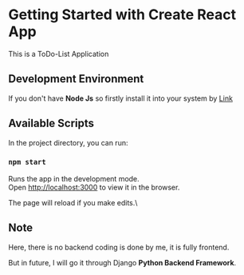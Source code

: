# Getting Started with Create React App

This is a ToDo-List Application

## Development Environment

If you don't have <b>Node Js</b> so firstly install it into your system by [Link](https://nodejs.org/en/)<br>


## Available Scripts

In the project directory, you can run:

### `npm start`

Runs the app in the development mode.\
Open [http://localhost:3000](http://localhost:3000) to view it in the browser.

The page will reload if you make edits.\

## Note

Here, there is no backend coding is done by me, it is fully frontend.

But in future, I will go it through Django <b>Python Backend Framework</b>.

